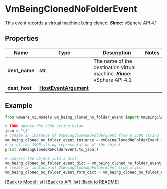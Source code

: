 # VmBeingClonedNoFolderEvent

This event records a virtual machine being cloned.  ***Since:*** vSphere API 4.1 

## Properties
Name | Type | Description | Notes
------------ | ------------- | ------------- | -------------
**dest_name** | **str** | The name of the destination virtual machine.  ***Since:*** vSphere API 4.1  | 
**dest_host** | [**HostEventArgument**](HostEventArgument.md) |  | 

## Example

```python
from vmware_vi.models.vm_being_cloned_no_folder_event import VmBeingClonedNoFolderEvent

# TODO update the JSON string below
json = "{}"
# create an instance of VmBeingClonedNoFolderEvent from a JSON string
vm_being_cloned_no_folder_event_instance = VmBeingClonedNoFolderEvent.from_json(json)
# print the JSON string representation of the object
print VmBeingClonedNoFolderEvent.to_json()

# convert the object into a dict
vm_being_cloned_no_folder_event_dict = vm_being_cloned_no_folder_event_instance.to_dict()
# create an instance of VmBeingClonedNoFolderEvent from a dict
vm_being_cloned_no_folder_event_form_dict = vm_being_cloned_no_folder_event.from_dict(vm_being_cloned_no_folder_event_dict)
```
[[Back to Model list]](../README.md#documentation-for-models) [[Back to API list]](../README.md#documentation-for-api-endpoints) [[Back to README]](../README.md)


